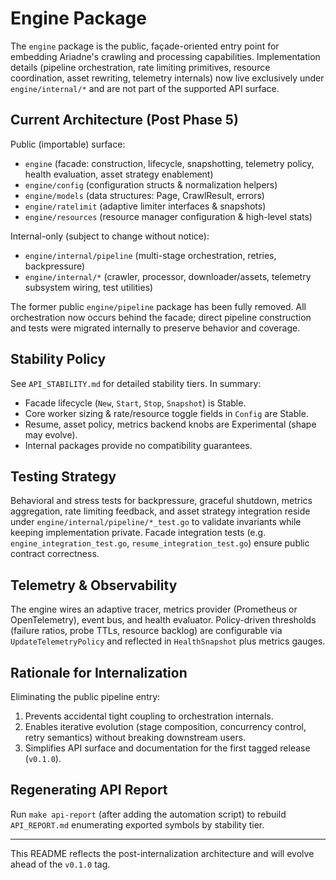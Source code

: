 # Engine Package

The `engine` package is the public, façade-oriented entry point for embedding Ariadne's crawling and processing capabilities. Implementation details (pipeline orchestration, rate limiting primitives, resource coordination, asset rewriting, telemetry internals) now live exclusively under `engine/internal/*` and are not part of the supported API surface.

## Current Architecture (Post Phase 5)

Public (importable) surface:

- `engine` (facade: construction, lifecycle, snapshotting, telemetry policy, health evaluation, asset strategy enablement)
- `engine/config` (configuration structs & normalization helpers)
- `engine/models` (data structures: Page, CrawlResult, errors)
- `engine/ratelimit` (adaptive limiter interfaces & snapshots)
- `engine/resources` (resource manager configuration & high-level stats)

Internal-only (subject to change without notice):

- `engine/internal/pipeline` (multi-stage orchestration, retries, backpressure)
- `engine/internal/*` (crawler, processor, downloader/assets, telemetry subsystem wiring, test utilities)

The former public `engine/pipeline` package has been fully removed. All orchestration now occurs behind the facade; direct pipeline construction and tests were migrated internally to preserve behavior and coverage.

## Stability Policy

See `API_STABILITY.md` for detailed stability tiers. In summary:

- Facade lifecycle (`New`, `Start`, `Stop`, `Snapshot`) is Stable.
- Core worker sizing & rate/resource toggle fields in `Config` are Stable.
- Resume, asset policy, metrics backend knobs are Experimental (shape may evolve).
- Internal packages provide no compatibility guarantees.

## Testing Strategy

Behavioral and stress tests for backpressure, graceful shutdown, metrics aggregation, rate limiting feedback, and asset strategy integration reside under `engine/internal/pipeline/*_test.go` to validate invariants while keeping implementation private. Facade integration tests (e.g. `engine_integration_test.go`, `resume_integration_test.go`) ensure public contract correctness.

## Telemetry & Observability

The engine wires an adaptive tracer, metrics provider (Prometheus or OpenTelemetry), event bus, and health evaluator. Policy-driven thresholds (failure ratios, probe TTLs, resource backlog) are configurable via `UpdateTelemetryPolicy` and reflected in `HealthSnapshot` plus metrics gauges.

## Rationale for Internalization

Eliminating the public pipeline entry:

1. Prevents accidental tight coupling to orchestration internals.
2. Enables iterative evolution (stage composition, concurrency control, retry semantics) without breaking downstream users.
3. Simplifies API surface and documentation for the first tagged release (`v0.1.0`).

## Regenerating API Report

Run `make api-report` (after adding the automation script) to rebuild `API_REPORT.md` enumerating exported symbols by stability tier.

---

This README reflects the post-internalization architecture and will evolve ahead of the `v0.1.0` tag.
